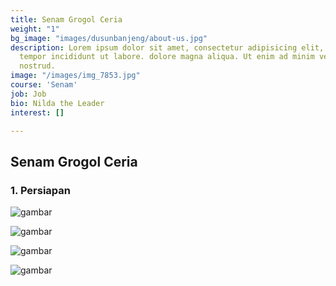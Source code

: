 ```yaml
---
title: Senam Grogol Ceria
weight: "1"
bg_image: "images/dusunbanjeng/about-us.jpg"
description: Lorem ipsum dolor sit amet, consectetur adipisicing elit, sed do eiusmod
  tempor incididunt ut labore. dolore magna aliqua. Ut enim ad minim veniam, quis
  nostrud.
image: "/images/img_7853.jpg"
course: 'Senam'
job: Job
bio: Nilda the Leader
interest: []

---
```

## Senam Grogol Ceria

### 1. Persiapan

![gambar](/images/kkn19/baksos-1.webp)

![gambar](/images/kkn19/baksos-2.webp)

![gambar](/images/kkn19/baksos-3.webp)

![gambar](/images/kkn19/baksos-4.webp)